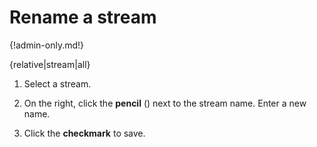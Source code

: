 # Rename a stream

{!admin-only.md!}

{relative|stream|all}

1. Select a stream.

1. On the right, click the **pencil** (<i class="fa fa-pencil"></i>)
   next to the stream name. Enter a new name.

1. Click the **checkmark** to save.
